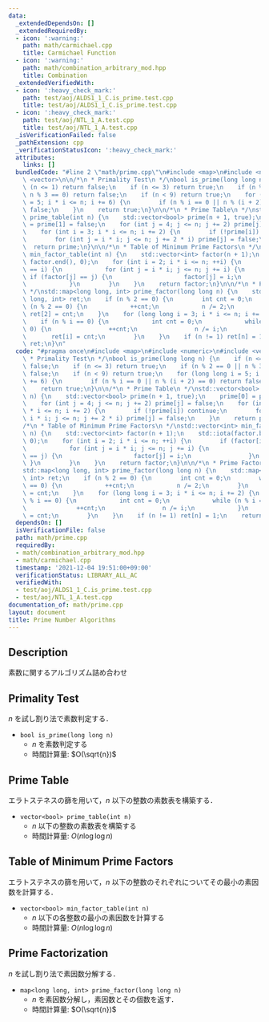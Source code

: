```yaml
---
data:
  _extendedDependsOn: []
  _extendedRequiredBy:
  - icon: ':warning:'
    path: math/carmichael.cpp
    title: Carmichael Function
  - icon: ':warning:'
    path: math/combination_arbitrary_mod.hpp
    title: Combination
  _extendedVerifiedWith:
  - icon: ':heavy_check_mark:'
    path: test/aoj/ALDS1_1_C.is_prime.test.cpp
    title: test/aoj/ALDS1_1_C.is_prime.test.cpp
  - icon: ':heavy_check_mark:'
    path: test/aoj/NTL_1_A.test.cpp
    title: test/aoj/NTL_1_A.test.cpp
  _isVerificationFailed: false
  _pathExtension: cpp
  _verificationStatusIcon: ':heavy_check_mark:'
  attributes:
    links: []
  bundledCode: "#line 2 \"math/prime.cpp\"\n#include <map>\n#include <numeric>\n#include\
    \ <vector>\n\n/*\n * Primality Test\n */\nbool is_prime(long long n) {\n    if\
    \ (n <= 1) return false;\n    if (n <= 3) return true;\n    if (n % 2 == 0 ||\
    \ n % 3 == 0) return false;\n    if (n < 9) return true;\n    for (long long i\
    \ = 5; i * i <= n; i += 6) {\n        if (n % i == 0 || n % (i + 2) == 0) return\
    \ false;\n    }\n    return true;\n}\n\n/*\n * Prime Table\n */\nstd::vector<bool>\
    \ prime_table(int n) {\n    std::vector<bool> prime(n + 1, true);\n    prime[0]\
    \ = prime[1] = false;\n    for (int j = 4; j <= n; j += 2) prime[j] = false;\n\
    \    for (int i = 3; i * i <= n; i += 2) {\n        if (!prime[i]) continue;\n\
    \        for (int j = i * i; j <= n; j += 2 * i) prime[j] = false;\n    }\n  \
    \  return prime;\n}\n\n/*\n * Table of Minimum Prime Factors\n */\nstd::vector<int>\
    \ min_factor_table(int n) {\n    std::vector<int> factor(n + 1);\n    std::iota(factor.begin(),\
    \ factor.end(), 0);\n    for (int i = 2; i * i <= n; ++i) {\n        if (factor[i]\
    \ == i) {\n            for (int j = i * i; j <= n; j += i) {\n               \
    \ if (factor[j] == j) {\n                    factor[j] = i;\n                }\n\
    \            }\n        }\n    }\n    return factor;\n}\n\n/*\n * Prime Factorization\n\
    \ */\nstd::map<long long, int> prime_factor(long long n) {\n    std::map<long\
    \ long, int> ret;\n    if (n % 2 == 0) {\n        int cnt = 0;\n        while\
    \ (n % 2 == 0) {\n            ++cnt;\n            n /= 2;\n        }\n       \
    \ ret[2] = cnt;\n    }\n    for (long long i = 3; i * i <= n; i += 2) {\n    \
    \    if (n % i == 0) {\n            int cnt = 0;\n            while (n % i ==\
    \ 0) {\n                ++cnt;\n                n /= i;\n            }\n     \
    \       ret[i] = cnt;\n        }\n    }\n    if (n != 1) ret[n] = 1;\n    return\
    \ ret;\n}\n"
  code: "#pragma once\n#include <map>\n#include <numeric>\n#include <vector>\n\n/*\n\
    \ * Primality Test\n */\nbool is_prime(long long n) {\n    if (n <= 1) return\
    \ false;\n    if (n <= 3) return true;\n    if (n % 2 == 0 || n % 3 == 0) return\
    \ false;\n    if (n < 9) return true;\n    for (long long i = 5; i * i <= n; i\
    \ += 6) {\n        if (n % i == 0 || n % (i + 2) == 0) return false;\n    }\n\
    \    return true;\n}\n\n/*\n * Prime Table\n */\nstd::vector<bool> prime_table(int\
    \ n) {\n    std::vector<bool> prime(n + 1, true);\n    prime[0] = prime[1] = false;\n\
    \    for (int j = 4; j <= n; j += 2) prime[j] = false;\n    for (int i = 3; i\
    \ * i <= n; i += 2) {\n        if (!prime[i]) continue;\n        for (int j =\
    \ i * i; j <= n; j += 2 * i) prime[j] = false;\n    }\n    return prime;\n}\n\n\
    /*\n * Table of Minimum Prime Factors\n */\nstd::vector<int> min_factor_table(int\
    \ n) {\n    std::vector<int> factor(n + 1);\n    std::iota(factor.begin(), factor.end(),\
    \ 0);\n    for (int i = 2; i * i <= n; ++i) {\n        if (factor[i] == i) {\n\
    \            for (int j = i * i; j <= n; j += i) {\n                if (factor[j]\
    \ == j) {\n                    factor[j] = i;\n                }\n           \
    \ }\n        }\n    }\n    return factor;\n}\n\n/*\n * Prime Factorization\n */\n\
    std::map<long long, int> prime_factor(long long n) {\n    std::map<long long,\
    \ int> ret;\n    if (n % 2 == 0) {\n        int cnt = 0;\n        while (n % 2\
    \ == 0) {\n            ++cnt;\n            n /= 2;\n        }\n        ret[2]\
    \ = cnt;\n    }\n    for (long long i = 3; i * i <= n; i += 2) {\n        if (n\
    \ % i == 0) {\n            int cnt = 0;\n            while (n % i == 0) {\n  \
    \              ++cnt;\n                n /= i;\n            }\n            ret[i]\
    \ = cnt;\n        }\n    }\n    if (n != 1) ret[n] = 1;\n    return ret;\n}"
  dependsOn: []
  isVerificationFile: false
  path: math/prime.cpp
  requiredBy:
  - math/combination_arbitrary_mod.hpp
  - math/carmichael.cpp
  timestamp: '2021-12-04 19:51:00+09:00'
  verificationStatus: LIBRARY_ALL_AC
  verifiedWith:
  - test/aoj/ALDS1_1_C.is_prime.test.cpp
  - test/aoj/NTL_1_A.test.cpp
documentation_of: math/prime.cpp
layout: document
title: Prime Number Algorithms
---
```


## Description

素数に関するアルゴリズム詰め合わせ

## Primality Test

$n$ を試し割り法で素数判定する．

- `bool is_prime(long long n)`
    - $n$ を素数判定する
    - 時間計算量: $O(\sqrt{n})$

## Prime Table

エラトステネスの篩を用いて，$n$ 以下の整数の素数表を構築する．

- `vector<bool> prime_table(int n)`
    - $n$ 以下の整数の素数表を構築する
    - 時間計算量: $O(n\log\log n)$

## Table of Minimum Prime Factors

エラトステネスの篩を用いて，$n$ 以下の整数のそれぞれについてその最小の素因数を計算する．

- `vector<bool> min_factor_table(int n)`
    - $n$ 以下の各整数の最小の素因数を計算する
    - 時間計算量: $O(n\log\log n)$

## Prime Factorization

$n$ を試し割り法で素因数分解する．

- `map<long long, int> prime_factor(long long n)`
    - $n$ を素因数分解し，素因数とその個数を返す．
    - 時間計算量: $O(\sqrt{n})$